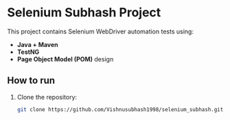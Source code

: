 # Selenium Subhash Project

This project contains Selenium WebDriver automation tests using:
- **Java + Maven**
- **TestNG**
- **Page Object Model (POM)** design

## How to run
1. Clone the repository:
   ```bash
   git clone https://github.com/Vishnusubhash1998/selenium_subhash.git
